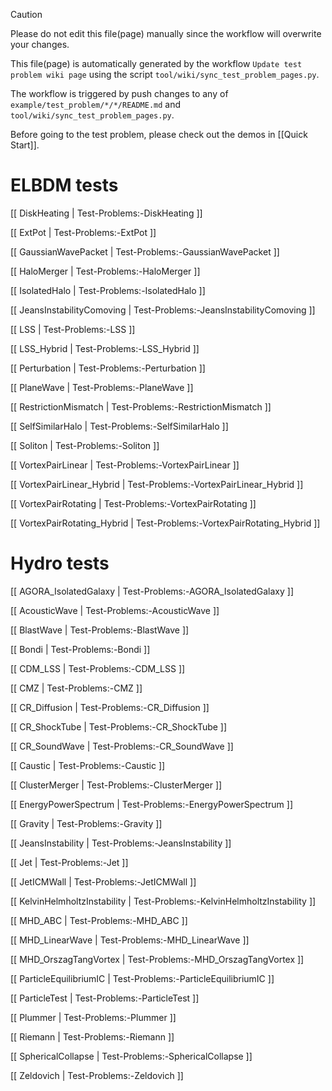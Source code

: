> [!CAUTION]
> Please do not edit this file(page) manually since the workflow will overwrite your changes.
>
> This file(page) is automatically generated by the workflow `Update test problem wiki page` using the script `tool/wiki/sync_test_problem_pages.py`.
>
> The workflow is triggered by push changes to any of `example/test_problem/*/*/README.md` and `tool/wiki/sync_test_problem_pages.py`.

Before going to the test problem, please check out the demos in [[Quick Start]].

# ELBDM tests
[[ DiskHeating \| Test-Problems:-DiskHeating ]]

[[ ExtPot \| Test-Problems:-ExtPot ]]

[[ GaussianWavePacket \| Test-Problems:-GaussianWavePacket ]]

[[ HaloMerger \| Test-Problems:-HaloMerger ]]

[[ IsolatedHalo \| Test-Problems:-IsolatedHalo ]]

[[ JeansInstabilityComoving \| Test-Problems:-JeansInstabilityComoving ]]

[[ LSS \| Test-Problems:-LSS ]]

[[ LSS_Hybrid \| Test-Problems:-LSS_Hybrid ]]

[[ Perturbation \| Test-Problems:-Perturbation ]]

[[ PlaneWave \| Test-Problems:-PlaneWave ]]

[[ RestrictionMismatch \| Test-Problems:-RestrictionMismatch ]]

[[ SelfSimilarHalo \| Test-Problems:-SelfSimilarHalo ]]

[[ Soliton \| Test-Problems:-Soliton ]]

[[ VortexPairLinear \| Test-Problems:-VortexPairLinear ]]

[[ VortexPairLinear_Hybrid \| Test-Problems:-VortexPairLinear_Hybrid ]]

[[ VortexPairRotating \| Test-Problems:-VortexPairRotating ]]

[[ VortexPairRotating_Hybrid \| Test-Problems:-VortexPairRotating_Hybrid ]]


# Hydro tests
[[ AGORA_IsolatedGalaxy \| Test-Problems:-AGORA_IsolatedGalaxy ]]

[[ AcousticWave \| Test-Problems:-AcousticWave ]]

[[ BlastWave \| Test-Problems:-BlastWave ]]

[[ Bondi \| Test-Problems:-Bondi ]]

[[ CDM_LSS \| Test-Problems:-CDM_LSS ]]

[[ CMZ \| Test-Problems:-CMZ ]]

[[ CR_Diffusion \| Test-Problems:-CR_Diffusion ]]

[[ CR_ShockTube \| Test-Problems:-CR_ShockTube ]]

[[ CR_SoundWave \| Test-Problems:-CR_SoundWave ]]

[[ Caustic \| Test-Problems:-Caustic ]]

[[ ClusterMerger \| Test-Problems:-ClusterMerger ]]

[[ EnergyPowerSpectrum \| Test-Problems:-EnergyPowerSpectrum ]]

[[ Gravity \| Test-Problems:-Gravity ]]

[[ JeansInstability \| Test-Problems:-JeansInstability ]]

[[ Jet \| Test-Problems:-Jet ]]

[[ JetICMWall \| Test-Problems:-JetICMWall ]]

[[ KelvinHelmholtzInstability \| Test-Problems:-KelvinHelmholtzInstability ]]

[[ MHD_ABC \| Test-Problems:-MHD_ABC ]]

[[ MHD_LinearWave \| Test-Problems:-MHD_LinearWave ]]

[[ MHD_OrszagTangVortex \| Test-Problems:-MHD_OrszagTangVortex ]]

[[ ParticleEquilibriumIC \| Test-Problems:-ParticleEquilibriumIC ]]

[[ ParticleTest \| Test-Problems:-ParticleTest ]]

[[ Plummer \| Test-Problems:-Plummer ]]

[[ Riemann \| Test-Problems:-Riemann ]]

[[ SphericalCollapse \| Test-Problems:-SphericalCollapse ]]

[[ Zeldovich \| Test-Problems:-Zeldovich ]]


